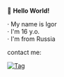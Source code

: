 👋 **Hello World!**

  · My name is Igor  
  · I'm 16 y.o.  
  · I'm from Russia


contact me:

[![Tag](https://img.shields.io/badge/telegram-dm-black?style=flat&logo=Telegram)](https://t.me/XtraF)
